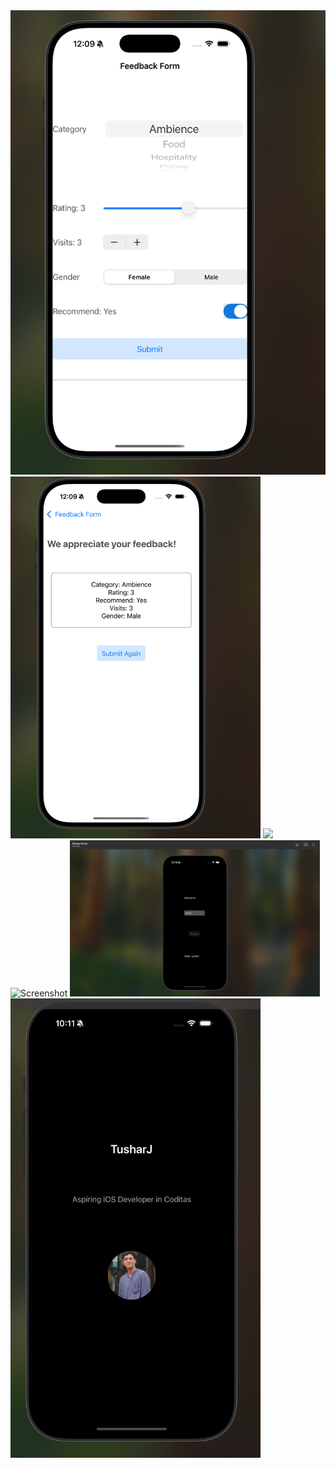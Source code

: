 <img src="https://github.com/tusharind/LearningIOS/raw/main/Screenshots/feedbackApp%20view%201.png" alt="Feedback App View 1" width="600">

<img                                        src="https://github.com/tusharind/LearningIOS/blob/main/Screenshots/feedbackApp%20view%20%202.png?raw=true" alt="Feedback App View 2" width="400"/>

<img src="Screenshots/Screenshot 2025-07-23 at 12.18.24 AM.png" width="300"/>
<img src="https://github.com/tusharind/LearningIOS/blob/main/Screenshots/Screenshot%202025-07-23%20at%209.33.48%E2%80%AFAM.png?raw=true" alt="Screenshot" width="400"/>
<img src="https://github.com/tusharind/LearningIOS/blob/main/Screenshots/greeting.png?raw=true" alt="Greeting Screenshot" width="400" />
 <img src="https://github.com/tusharind/LearningIOS/blob/main/Screenshots/image.png?raw=true" alt="Preview" width="400"/>




                                                 
 

